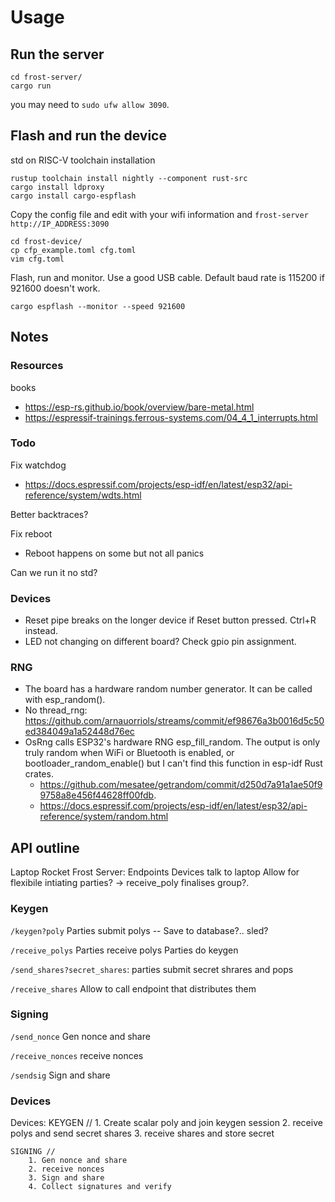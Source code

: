 # Usage

## Run the server
```
cd frost-server/
cargo run
```
you may need to `sudo ufw allow 3090`.

## Flash and run the device
std on RISC-V toolchain installation
```
rustup toolchain install nightly --component rust-src
cargo install ldproxy
cargo install cargo-espflash
```

Copy the config file and edit with your wifi information
and `frost-server` `http://IP_ADDRESS:3090`
```
cd frost-device/
cp cfp_example.toml cfg.toml
vim cfg.toml
```

Flash, run and monitor. Use a good USB cable. Default baud rate is 115200 if 921600 doesn't work.
```
cargo espflash --monitor --speed 921600
```

## Notes

### Resources
books
* https://esp-rs.github.io/book/overview/bare-metal.html
* https://espressif-trainings.ferrous-systems.com/04_4_1_interrupts.html


### Todo
Fix watchdog
* https://docs.espressif.com/projects/esp-idf/en/latest/esp32/api-reference/system/wdts.html

Better backtraces?

Fix reboot
* Reboot happens on some but not all panics

Can we run it no std?


### Devices
* Reset pipe breaks on the longer device if Reset button pressed. Ctrl+R instead. 
* LED not changing on different board? Check gpio pin assignment.

### RNG
* The board has a hardware random number generator. It can be called with esp_random().
* No thread_rng: https://github.com/arnauorriols/streams/commit/ef98676a3b0016d5c50ed384049a1a52448d76ec
* OsRng calls ESP32's hardware RNG esp_fill_random. The output is only truly random when WiFi or Bluetooth is enabled, or bootloader_random_enable() but I can't find this function in esp-idf Rust crates. 
    * https://github.com/mesatee/getrandom/commit/d250d7a91a1ae50f99758a8e456f44628ff00fdb.
    * https://docs.espressif.com/projects/esp-idf/en/latest/esp32/api-reference/system/random.html


## API outline
Laptop Rocket Frost Server: Endpoints
Devices talk to laptop
Allow for flexibile intiating parties? -> receive_poly finalises group?.

### Keygen

`/keygen?poly`
Parties submit polys -- Save to database?.. sled?

`/receive_polys`
Parties receive polys
Parties do keygen

`/send_shares?secret_shares`:
parties submit secret shrares and pops

`/receive_shares`
Allow to call endpoint that distributes them


### Signing

`/send_nonce`
Gen nonce and share

`/receive_nonces`
receive nonces

`/sendsig`
Sign and share


### Devices
Devices:
    KEYGEN //
         1. Create scalar poly and join keygen session
         2. receive polys and send secret shares
         3. receive shares and store secret

    SIGNING // 
        1. Gen nonce and share
        2. receive nonces
        3. Sign and share
        4. Collect signatures and verify



